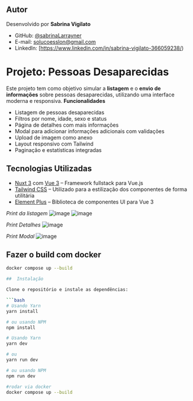 ## Autor
Desenvolvido por **Sabrina Vigilato**

- GitHub: [@sabrinaLarrayner](https://github.com/SabrinaLarrayner)
- E-mail: solucoesslon@gmail.com
- LinkedIn: [https://www.linkedin.com/in/sabrina-vigilato-366059238/)

# Projeto: Pessoas Desaparecidas

Este projeto tem como objetivo simular a **listagem** e o **envio de informações** sobre pessoas desaparecidas, utilizando uma interface moderna e responsiva.
 **Funcionalidades**
 - Listagem de pessoas desaparecidas
 - Filtros por nome, idade, sexo e status
 - Página de detalhes com mais informações
 - Modal para adicionar informações adicionais com validações
 - Upload de imagem como anexo
 - Layout responsivo com Tailwind
 - Paginação e estatísticas integradas

##  Tecnologias Utilizadas

- [Nuxt 3](https://nuxt.com/) com [Vue 3](https://vuejs.org/) – Framework fullstack para Vue.js
- [Tailwind CSS](https://tailwindcss.com/) – Utilizado para a estilização dos componentes de forma utilitária
- [Element Plus](https://element-plus.org/) – Biblioteca de componentes UI para Vue 3

 *Print da listagem*
![image](https://github.com/user-attachments/assets/5f7ed867-5d67-4c40-a562-21214f17f8d1)
![image](https://github.com/user-attachments/assets/c00ef552-91a4-4c5c-813d-b2a83df5b2db)

 *Print Detalhes*
 ![image](https://github.com/user-attachments/assets/6a31e499-e6de-4221-9483-8e2aa9e80cd5)

  *Print Modal*
![image](https://github.com/user-attachments/assets/1ffa7b0c-eaad-4f9f-844b-26f4764582ee)


##  Fazer o build com docker
```bash
docker compose up --build

##  Instalação

Clone o repositório e instale as dependências:

```bash
# Usando Yarn
yarn install

# ou usando NPM
npm install

# Usando Yarn
yarn dev

# ou
yarn run dev

# ou usando NPM
npm run dev

#rodar via docker
docker compose up --build
